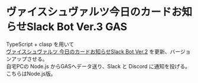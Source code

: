 # ヴァイスシュヴァルツ今日のカードお知らせSlack Bot Ver.3 GAS  
TypeScript + clasp を用いて  
[ヴァイスシュヴァルツ 今日のカードお知らせSlack Bot Ver.2](https://github.com/coffeeMoka/WSTodayCardV2)  を更新、バージョンアップさせる。  
自宅PCの Node.js からGASへデータ送り、Slack と Discord に通知を投げる。  
こちらはNode.js版。  